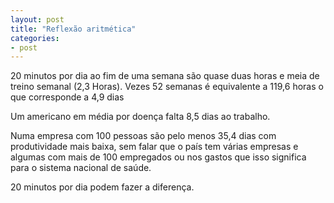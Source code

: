 ```yaml
---
layout: post
title: "Reflexão aritmética"
categories:
- post
---
```

20 minutos por dia ao fim de uma semana são quase duas horas e meia de treino semanal (2,3 Horas). Vezes 52 semanas é equivalente a 119,6 horas o que corresponde a 4,9 dias

Um americano em média por doença falta 8,5 dias ao trabalho.

Numa empresa com 100 pessoas são pelo menos 35,4 dias com produtividade mais baixa, sem falar que o país tem várias empresas e algumas com mais de 100 empregados ou nos gastos que isso significa para o sistema nacional de saúde.

20 minutos por dia podem fazer a diferença.
